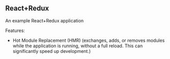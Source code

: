 ## React+Redux

An example React+Redux application

Features:
- Hot Module Replacement (HMR) (exchanges, adds, or removes modules while the application is running, without a full reload. This can significantly speed up development.)